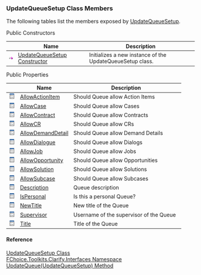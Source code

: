 ﻿### UpdateQueueSetup Class Members

The following tables list the members exposed by [UpdateQueueSetup](FChoice.Toolkits.Clarify~FChoice.Toolkits.Clarify.Interfaces.UpdateQueueSetup.md).

Public Constructors

|   | Name | Description |
| --- | --- | --- |
| ![Public Constructor](dotnetimages/publicConstructor.png) | [UpdateQueueSetup Constructor](FChoice.Toolkits.Clarify~FChoice.Toolkits.Clarify.Interfaces.UpdateQueueSetup~_ctor.md) | Initializes a new instance of the UpdateQueueSetup class.   |



Public Properties

|   | Name | Description |
| --- | --- | --- |
| ![Public Property](dotnetimages/publicProperty.png) | [AllowActionItem](FChoice.Toolkits.Clarify~FChoice.Toolkits.Clarify.Interfaces.UpdateQueueSetup~AllowActionItem.md) | Should Queue allow Action Items   |
| ![Public Property](dotnetimages/publicProperty.png) | [AllowCase](FChoice.Toolkits.Clarify~FChoice.Toolkits.Clarify.Interfaces.UpdateQueueSetup~AllowCase.md) | Should Queue allow Cases   |
| ![Public Property](dotnetimages/publicProperty.png) | [AllowContract](FChoice.Toolkits.Clarify~FChoice.Toolkits.Clarify.Interfaces.UpdateQueueSetup~AllowContract.md) | Should Queue allow Contracts   |
| ![Public Property](dotnetimages/publicProperty.png) | [AllowCR](FChoice.Toolkits.Clarify~FChoice.Toolkits.Clarify.Interfaces.UpdateQueueSetup~AllowCR.md) | Should Queue allow CRs   |
| ![Public Property](dotnetimages/publicProperty.png) | [AllowDemandDetail](FChoice.Toolkits.Clarify~FChoice.Toolkits.Clarify.Interfaces.UpdateQueueSetup~AllowDemandDetail.md) | Should Queue allow Demand Details   |
| ![Public Property](dotnetimages/publicProperty.png) | [AllowDialogue](FChoice.Toolkits.Clarify~FChoice.Toolkits.Clarify.Interfaces.UpdateQueueSetup~AllowDialogue.md) | Should Queue allow Dialogs   |
| ![Public Property](dotnetimages/publicProperty.png) | [AllowJob](FChoice.Toolkits.Clarify~FChoice.Toolkits.Clarify.Interfaces.UpdateQueueSetup~AllowJob.md) | Should Queue allow Jobs   |
| ![Public Property](dotnetimages/publicProperty.png) | [AllowOpportunity](FChoice.Toolkits.Clarify~FChoice.Toolkits.Clarify.Interfaces.UpdateQueueSetup~AllowOpportunity.md) | Should Queue allow Opportunities   |
| ![Public Property](dotnetimages/publicProperty.png) | [AllowSolution](FChoice.Toolkits.Clarify~FChoice.Toolkits.Clarify.Interfaces.UpdateQueueSetup~AllowSolution.md) | Should Queue allow Solutions   |
| ![Public Property](dotnetimages/publicProperty.png) | [AllowSubcase](FChoice.Toolkits.Clarify~FChoice.Toolkits.Clarify.Interfaces.UpdateQueueSetup~AllowSubcase.md) | Should Queue allow Subcases   |
| ![Public Property](dotnetimages/publicProperty.png) | [Description](FChoice.Toolkits.Clarify~FChoice.Toolkits.Clarify.Interfaces.UpdateQueueSetup~Description.md) | Queue description   |
| ![Public Property](dotnetimages/publicProperty.png) | [IsPersonal](FChoice.Toolkits.Clarify~FChoice.Toolkits.Clarify.Interfaces.UpdateQueueSetup~IsPersonal.md) | Is this a personal Queue?   |
| ![Public Property](dotnetimages/publicProperty.png) | [NewTitle](FChoice.Toolkits.Clarify~FChoice.Toolkits.Clarify.Interfaces.UpdateQueueSetup~NewTitle.md) | New title of the Queue   |
| ![Public Property](dotnetimages/publicProperty.png) | [Supervisor](FChoice.Toolkits.Clarify~FChoice.Toolkits.Clarify.Interfaces.UpdateQueueSetup~Supervisor.md) | Username of the supervisor of the Queue   |
| ![Public Property](dotnetimages/publicProperty.png) | [Title](FChoice.Toolkits.Clarify~FChoice.Toolkits.Clarify.Interfaces.UpdateQueueSetup~Title.md) | Title of the Queue   |





#### Reference

[UpdateQueueSetup Class](FChoice.Toolkits.Clarify~FChoice.Toolkits.Clarify.Interfaces.UpdateQueueSetup.md)  
[FChoice.Toolkits.Clarify.Interfaces Namespace](FChoice.Toolkits.Clarify~FChoice.Toolkits.Clarify.Interfaces_namespace.md)  
[UpdateQueue(UpdateQueueSetup) Method](FChoice.Toolkits.Clarify~FChoice.Toolkits.Clarify.Interfaces.InterfacesToolkit~UpdateQueue(UpdateQueueSetup).md)